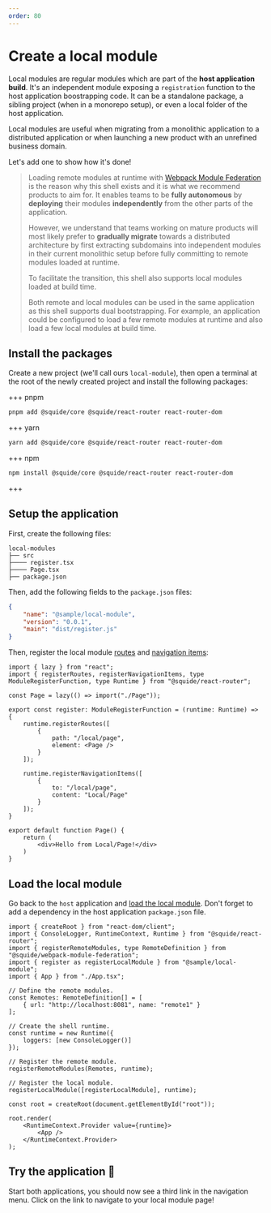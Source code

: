 ```yaml
---
order: 80
---
```


# Create a local module

Local modules are regular modules which are part of the **host application build**. It's an independent module exposing a `registration` function to the host application boostrapping code. It can be a standalone package, a sibling project (when in a monorepo setup), or even a local folder of the host application.

Local modules are useful when migrating from a monolithic application to a distributed application or when launching a new product with an unrefined business domain.

Let's add one to show how it's done!

> Loading remote modules at runtime with [Webpack Module Federation](https://webpack.js.org/concepts/module-federation/) is the reason why this shell exists and it is what we recommend products to aim for. It enables teams to be **fully autonomous** by **deploying** their modules **independently** from the other parts of the application.
>
> However, we understand that teams working on mature products will most likely prefer to **gradually migrate** towards a distributed architecture by first extracting subdomains into independent modules in their current monolithic setup before fully committing to remote modules loaded at runtime.
>
> To facilitate the transition, this shell also supports local modules loaded at build time.
>
> Both remote and local modules can be used in the same application as this shell supports dual bootstrapping. For example, an application could be configured to load a few remote modules at runtime and also load a few local modules at build time.

## Install the packages

Create a new project (we'll call ours `local-module`), then open a terminal at the root of the newly created project and install the following packages:

+++ pnpm
```bash
pnpm add @squide/core @squide/react-router react-router-dom
```
+++ yarn
```bash
yarn add @squide/core @squide/react-router react-router-dom
```
+++ npm
```bash
npm install @squide/core @squide/react-router react-router-dom
```
+++

## Setup the application

First, create the following files:

```
local-modules
├── src
├──── register.tsx
├──── Page.tsx
├── package.json
```

Then, add the following fields to the `package.json` files:

```json !#2,4 local-module/package.json
{
    "name": "@sample/local-module",
    "version": "0.0.1",
    "main": "dist/register.js"
}
```

Then, register the local module [routes](/references/runtime/runtime-class.md#register-routes) and [navigation items](/references/runtime/runtime-class.md#register-navigation-items):

```tsx !#7-19 local-module/src/register.tsx
import { lazy } from "react";
import { registerRoutes, registerNavigationItems, type ModuleRegisterFunction, type Runtime } from "@squide/react-router";

const Page = lazy(() => import("./Page"));

export const register: ModuleRegisterFunction = (runtime: Runtime) => {
    runtime.registerRoutes([
        {
            path: "/local/page",
            element: <Page />
        }
    ]);

    runtime.registerNavigationItems([
        {
            to: "/local/page",
            content: "Local/Page"
        }
    ]);
}
```

```tsx local-module/src/Page.tsx
export default function Page() {
    return (
        <div>Hello from Local/Page!</div>
    )
}
```

## Load the local module

Go back to the `host` application and [load the local module](/references/registration/registerLocalModules.md). Don't forget to add a dependency in the host application `package.json` file.

```tsx !#4,21 host/src/bootstrap.tsx
import { createRoot } from "react-dom/client";
import { ConsoleLogger, RuntimeContext, Runtime } from "@squide/react-router";
import { registerRemoteModules, type RemoteDefinition } from "@squide/webpack-module-federation";
import { register as registerLocalModule } from "@sample/local-module";
import { App } from "./App.tsx";

// Define the remote modules.
const Remotes: RemoteDefinition[] = [
    { url: "http://localhost:8081", name: "remote1" }
];

// Create the shell runtime.
const runtime = new Runtime({
    loggers: [new ConsoleLogger()]
});

// Register the remote module.
registerRemoteModules(Remotes, runtime);

// Register the local module.
registerLocalModule([registerLocalModule], runtime);

const root = createRoot(document.getElementById("root"));

root.render(
    <RuntimeContext.Provider value={runtime}>
        <App />
    </RuntimeContext.Provider>
);
```

## Try the application :rocket:

Start both applications, you should now see a third link in the navigation menu. Click on the link to navigate to your local module page!
